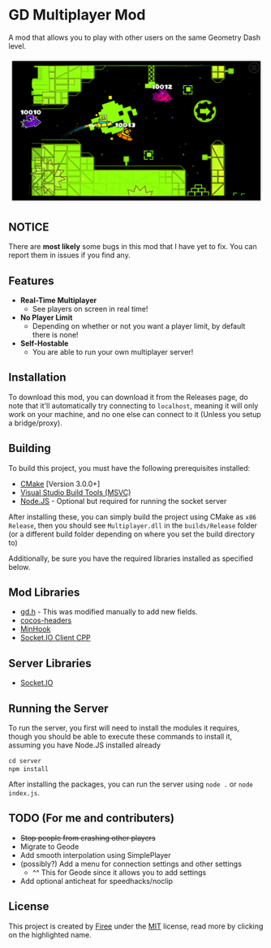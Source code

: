 # GD Multiplayer Mod
A mod that allows you to play with other users on the same Geometry Dash level.
<p align="center"><img src="./screenshots/Screenshot_1.png?raw=true" alt="Mod Example"/></p> 

## NOTICE
There are **most likely** some bugs in this mod that I have yet to fix. You can report them in issues if you find any.

## Features
* **Real-Time Multiplayer**
  * See players on screen in real time!
* **No Player Limit**
  * Depending on whether or not you want a player limit, by default there is none!
* **Self-Hostable**
  * You are able to run your own multiplayer server!

## Installation
To download this mod, you can download it from the Releases page, do note that it'll automatically try connecting to `localhost`, meaning it will only work on your machine, and no one else can connect to it (Unless you setup a bridge/proxy).
## Building

To build this project, you must have the following prerequisites installed:
- [CMake](https://cmake.org/) [Version 3.0.0+]
- [Visual Studio Build Tools (MSVC)](https://visualstudio.microsoft.com/downloads/)
- [Node.JS](https://nodejs.org) - Optional but required for running the socket server

After installing these, you can simply build the project using CMake as `x86 Release`, then you should see `Multiplayer.dll` in the `builds/Release` folder (or a different build folder depending on where you set the build directory to)

Additionally, be sure you have the required libraries installed as specified below. 
## Mod Libraries
- [gd.h](https://github.com/HJfod/gd.h/tree/90f21108faea2b6f3d9756f458a5f8a5a421ab6d) - This was modified manually to add new fields.
- [cocos-headers](https://github.com/HJfod/cocos-headers/tree/01436c6fec5bc0a42a2d75b188c40895eee8b60a)
- [MinHook](https://github.com/TsudaKageyu/minhook/tree/4a455528f61b5a375b1f9d44e7d296d47f18bb18)
- [Socket.IO Client CPP](https://github.com/socketio/socket.io-client-cpp)

## Server Libraries
- [Socket.IO](https://www.npmjs.com/package/socket.io)

## Running the Server
To run the server, you first will need to install the modules it requires, though you should be able to execute these commands to install it, assuming you have Node.JS installed already
```
cd server
npm install
```
After installing the packages, you can run the server using `node .` or `node index.js`.

## TODO (For me and contributers)
- ~~Stop people from crashing other players~~
- Migrate to Geode
- Add smooth interpolation using SimplePlayer
- (possibly?) Add a menu for connection settings and other settings
    - ^^ This for Geode since it allows you to add settings
- Add optional anticheat for speedhacks/noclip

## License
This project is created by [Firee](https://github.com/FireMario211) under the [MIT](https://choosealicense.com/licenses/mit/) license, read more by clicking on the highlighted name.
